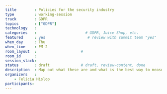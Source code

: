 ```yaml
---
title        : Policies for the security industry
type         : working-session
track        : GDPR
topics       : ["GDPR"]
technology   :
categories   :                      # GDPR, Juice Shop, etc.
featured     : yes                   # review with summit team "yes"
when_day     : Thu
when_time    : PM-2
room_layout  :                    #
room_id      :
session_slack:
status       : draft              # draft, review-content, done
description  : Map out what these are and what is the best way to measure them
organizers   :
    - Felicia Hislop
participants:
---
```


<!--(add intro)

## WHY

(...)

## What

(...)

## Outcomes

(...)

## References

(...)-->
